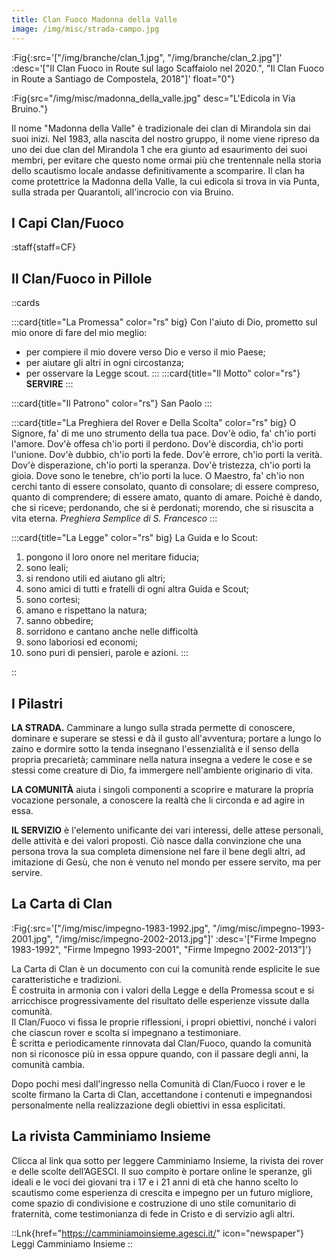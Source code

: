 ```yaml
---
title: Clan Fuoco Madonna della Valle
image: /img/misc/strada-campo.jpg
---
```


:Fig{:src='["/img/branche/clan_1.jpg", "/img/branche/clan_2.jpg"]' :desc='["Il Clan Fuoco in Route sul lago Scaffaiolo nel 2020.", "Il Clan Fuoco in Route a Santiago de Compostela, 2018"]' float="0"}


:Fig{src="/img/misc/madonna_della_valle.jpg" desc="L'Edicola in Via Bruino."}

Il nome "Madonna della Valle" è tradizionale dei clan di Mirandola sin dai suoi inizi. Nel 1983, alla nascita del nostro gruppo, il nome viene ripreso da uno dei due clan del Mirandola 1 che era giunto ad esaurimento dei suoi membri, per evitare che questo nome ormai più che trentennale nella storia dello scautismo locale andasse definitivamente a scomparire. Il clan ha come protettrice la Madonna della Valle, la cui edicola si trova in via Punta, sulla strada per Quarantoli, all'incrocio con via Bruino.


## I Capi Clan/Fuoco

:staff{staff=CF}

## Il Clan/Fuoco in Pillole

::cards

:::card{title="La Promessa" color="rs" big}
Con l'aiuto di Dio, prometto sul mio onore di fare del mio meglio:

- per compiere il mio dovere verso Dio e verso il mio Paese;
- per aiutare gli altri in ogni circostanza;
- per osservare la Legge scout.
:::
:::card{title="Il Motto" color="rs"}
__SERVIRE__
:::

:::card{title="Il Patrono" color="rs"}
San Paolo
:::

:::card{title="La Preghiera del Rover e Della Scolta" color="rs" big}
O Signore, fa' di me uno strumento della tua pace. Dov'è odio, fa' ch'io porti l'amore.
Dov'è offesa ch'io porti il perdono. Dov'è discordia, ch'io porti l'unione.
Dov'è dubbio, ch'io porti la fede. Dov'è errore, ch'io porti la verità.
Dov'è disperazione, ch'io porti la speranza. Dov'è tristezza, ch'io porti la gioia. Dove sono le tenebre, ch'io porti la luce.
O Maestro, fa' ch'io non cerchi tanto di essere consolato, quanto di consolare; di essere compreso, quanto di comprendere;
di essere amato, quanto di amare.
Poiché è dando, che si riceve; perdonando, che si è perdonati; morendo, che si risuscita a vita eterna.
_Preghiera Semplice di S. Francesco_
:::

:::card{title="La Legge" color="rs" big}
La Guida e lo Scout:

1. pongono il loro onore nel meritare fiducia;
2. sono leali;
3. si rendono utili ed aiutano gli altri;
4. sono amici di tutti e fratelli di ogni altra Guida e Scout;
5. sono cortesi;
6. amano e rispettano la natura;
7. sanno obbedire;
8. sorridono e cantano anche nelle difficoltà
9. sono laboriosi ed economi;
10. sono puri di pensieri, parole e azioni.
:::

::

## I Pilastri

**LA STRADA.** Camminare a lungo sulla strada permette di conoscere, dominare e superare se stessi e dà il gusto all'avventura; portare a lungo lo zaino e dormire sotto la tenda insegnano l'essenzialità e il senso della propria precarietà; camminare nella natura insegna a vedere le cose e se stessi come creature di Dio, fa immergere nell'ambiente originario di vita.

**LA COMUNITÀ** aiuta i singoli componenti a scoprire e maturare la propria vocazione personale, a conoscere la realtà che li circonda e ad agire in essa.   

**IL SERVIZIO** è l'elemento unificante dei vari interessi, delle attese personali, delle attività e dei valori proposti. Ciò nasce dalla convinzione che una persona trova la sua completa dimensione nel fare il bene degli altri, ad imitazione di Gesù, che non è venuto nel mondo per essere servito, ma per servire.  

## La Carta di Clan

:Fig{:src='["/img/misc/impegno-1983-1992.jpg", "/img/misc/impegno-1993-2001.jpg", "/img/misc/impegno-2002-2013.jpg"]' :desc='["Firme Impegno 1983-1992", "Firme Impegno 1993-2001", "Firme Impegno 2002-2013"]'}

La Carta di Clan è un documento con cui la comunità rende esplicite le sue caratteristiche e tradizioni.  
È costruita in armonia con i valori della Legge e della Promessa scout e si arricchisce progressivamente del risultato delle esperienze vissute dalla comunità.  
Il Clan/Fuoco vi fissa le proprie riflessioni, i propri obiettivi, nonché i valori che ciascun rover e scolta si impegnano a testimoniare.  
È scritta e periodicamente rinnovata dal Clan/Fuoco, quando la comunità non si riconosce più in essa oppure quando, con il passare degli anni, la comunità cambia.  

Dopo pochi mesi dall'ingresso nella Comunità di Clan/Fuoco i rover e le scolte firmano la Carta di Clan, accettandone i contenuti e impegnandosi personalmente nella realizzazione degli obiettivi in essa esplicitati.

## La rivista Camminiamo Insieme

Clicca al link qua sotto per leggere Camminiamo Insieme, la rivista dei rover e delle scolte dell’AGESCI. Il suo compito è portare online le speranze, gli ideali e le voci dei giovani tra i 17 e i 21 anni di età che hanno scelto lo scautismo come esperienza di crescita e impegno per un futuro migliore, come spazio di condivisione e costruzione di uno stile comunitario di fraternità, come testimonianza di fede in Cristo e di servizio agli altri.

::Lnk{href="https://camminiamoinsieme.agesci.it/" icon="newspaper"}
Leggi Camminiamo Insieme
::